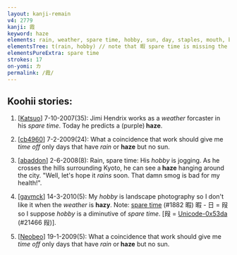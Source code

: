 ```yaml
---
layout: kanji-remain
v4: 2779
kanji: 霞
keyword: haze
elements: rain, weather, spare time, hobby, sun, day, staples, mouth, box, crotch, box2
elementsTree: t(rain, hobby) // note that 暇 spare time is missing the sun element here, only having the 叚 hobby element.
elementsPureExtra: spare time
strokes: 17
on-yomi: カ
permalink: /霞/
---
```


## Koohii stories: 

1) [<a href="http://kanji.koohii.com/profile/Katsuo">Katsuo</a>] 7-10-2007(35): Jimi Hendrix works as a <em>weather</em> forcaster in his <em>spare time</em>. Today he predicts a (purple)<strong> haze</strong>.

2) [<a href="http://kanji.koohii.com/profile/cb4960">cb4960</a>] 7-2-2009(24): What a coincidence that work should give me <em>time off</em> only days that have <em>rain</em> or <strong>haze</strong> but no sun.

3) [<a href="http://kanji.koohii.com/profile/abaddon">abaddon</a>] 2-6-2008(8): Rain, spare time: His <em>hobby</em> is jogging. As he crosses the hills surrounding Kyoto, he can see a<strong> haze</strong> hanging around the city. &quot;Well, let&#039;s hope it <em>rains</em> soon. That damn smog is bad for my health!&quot;.

4) [<a href="http://kanji.koohii.com/profile/gavmck">gavmck</a>] 14-3-2010(5): My <em>hobby</em> is landscape photography so I don&#039;t like it when the <em>weather</em> is <strong>hazy</strong>. Note: <a href="../v4/1882.html">spare time</a> (#1882 暇) 暇 - 日 = 叚 so I suppose <em>hobby</em> is a diminutive of <em>spare time</em>. [叚 = <a href="http://kanji.koohii.com/study/kanji/21466">Unicode-0x53da</a> (#21466 叚)].

5) [<a href="http://kanji.koohii.com/profile/Neobeo">Neobeo</a>] 19-1-2009(5): What a coincidence that work should give me <em>time off</em> only days that have <em>rain</em> or<strong> haze</strong> but no sun.

